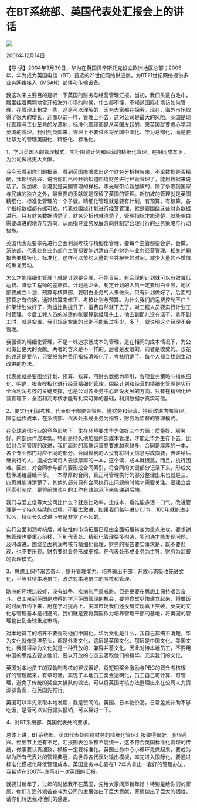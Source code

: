 # 在BT系统部、英国代表处汇报会上的讲话
<img class="pv" src="https://api.visitor.plantree.me/visitor-badge/pv?namespace=plantree.me&key=renzhengfei-speeches/在BT系统部英国代表处汇报会上的讲话.md">



2006年12月14日



【导  读】2004年3月30日，华为在英国贝辛斯托克设立欧洲地区总部；2005年，华为成为英国电信（BT）首选的21世纪网络供应商，为BT21世纪网络提供多业务网络接入（MSAN）部件和传输设备。



我这次来主要目的是听一下英国的财务与经营管理汇报。当初，我们头戴白毛巾，腰里挂着两颗地雷开拓海外市场的时候，什么都不懂，不知道国际市场该如何管理，在管理上粗放一些，这是可以理解的，因为大家都在探索。现在，海外市场取得了很大的增长，还像以前一样，管理上不去，这对公司是最大的风险。英国是现代管理与工业革命的发源地，标准化管理都是从英国发起的，来英国就要虚心学习英国的管理。我们到英国来，管理上不要试图将英国中国化、华为总部化，而是要让华为的管理英国化、精细化、标准化。

1、学习英国人的管理模式，实行围绕计划和经营的精细化管理，在相同成本下，为公司做出更大贡献。

我今天看到你们的报表，看到英国能够拿出这个财务分析报告来，不论数据是否精确，我都很高兴，说明你们已经开始知道围绕财务进行经营管理了，能用数据来说话了。新加坡、香港就是英国管理的样板。李光耀带给新加坡的，除了争取到国家与民族的独立之外，最重要的贡献就是保留了英国的管理。新加坡的管理就是英国精细化、标准化管理的一个子版。精细化管理就是要有计划，有预算，有核算，各个指标数据都有据可依。代表处围绕计划进行经营管理，就是要围绕这些财务数据进行。只有财务数据清楚了，财务分析也就清楚了，管理指标才能清楚，就能明白需要改进的地方与方向，从而指导业务发展方向并制定合理可行的业务策略与行动措施。

英国代表处要率先进行全面利润考核与精细化管理，要每个主管都要会讲、会做，系统部、代表处各业务部门主管都要能讲清自己的财务与业务经营管理。相关述职报告要模板化、标准化，这样可以节约大量的合并报告的时间，减少大量的不增值的重复劳动。

怎么才能精细化管理？就是计划要合理、不能盲目。有合理的计划就可以有效降低运费、降低工程师的差旅费。计划是龙头，制定计划的人员一定要明白业务，地区部要成立计划、预算与核算部，要明白业务的人来做头。只有计划做好了，后面的预算才有依据，通过核算来修正、考核计划与预算。为什么我们的运费控制不住？如果计划做好了，海运比例提升了，运费自然就下去了。对工程人员要实行计划工时管理，今后工程人员的派遣的账要算到经理头上，他去到那儿没有活干，拿不到工时，就是空置，我们规定空置的比例不能超过多少，多了，就说明这个经理不会管理。

我强调的精细化管理，不是一味追求低成本的管理，是在相同的成本情况下，为公司做出更大的贡献。两者的含义是不一样的。后者是发散的，前者是收敛的。该花的钱还是要花，只要把各种费用指标清晰化了，考核明确了，每个人都会找到主动改进的办法。

代表处就是要围绕计划、预算、核算，用财务数据为牵引，各项业务策略与措施细化、明确，报告模板化进行经营精细化管理。围绕计划和经营的精细化管理是实行全面利润考核的关键支撑，也是公司各业务中心建设发展的方向。只有在精细化经营管理下，全面利润考核才能有扎实可靠的基础，利润数据才真实可信。

2、要实行利润考核，代表处干部要会管理、懂财务和经营，持续改进内部管理，降低运作成本，在系统部、代表处形成业务为指导，财务为监督的管理模式。

在全球通信行业的竞争形势下，生存环境要求华为做好三个方面：质量好、服务好、内部运作成本低。特别是持久地加强内部成本管理，才能让华为生存下去。比如对合同管理的改进，我们面对的高端运营商要求越来越多，合同是厚厚的一本，各个专业部门对应不同的部分。合同谈判的人没有将相关信息写成摘要，传递给后继执行的人，造成合同每人去读厚厚的一本，这个读，成本就很高，而且，执行困难。因此，对合同参与部门要形成合同索引，将合同的关键部分记录下来，形成文档传递给后继环节。一本厚厚的合同，真正可管理执行的部分整理出来也就是三、四页就能讲清楚了，其他的部分只有合同执行出问题的时候才需要关注。要建立合同索引制度，要将前端谈判的工作有效继承下来传递到后端。

我们与爱立信等大公司比什么？就是比效率，比成本，看谁能多活一口气。改进管理是一个持久持续的过程，不要太激进，如果我们每年进步0.1%，100年就能进步10%，持续长久改进下去是非常了不起的。

实行全面利润考核后，补贴性的市场拓展已经由全面拓展转变为重点进攻，要求销售管理也要重心前移，下到代表处。精细化管理要多沟通，多沟通才能发现问题，及时改进。围绕全面利润考核与精细化管理，财务的报告要实事求是，既不要悲观，也不要乐观。财务要对业务形成支撑。在代表处形成业务为主导、财务为监督的管理模式。

3、思想上保持艰苦奋斗，提升管理能力，培养输出干部；开放心态吸收先进文化，平等对待本地员工，改进对本地员工的考核和管理。

欧洲的环境比较好，没有战争、疾病的严重威胁。但是更要在思想上保持艰苦奋斗。员工来到英国是难得的学习英国管理的机会，要将食堂尽快建立起来，将做饭的时间节约下来，用在学习提高上。美国市场我们还没有实现真正突破，英美的文化与管理基本是相通的，我们就是要将英国作为培养管理干部的基地，将英国的管理输出到全球重点市场。

对本地员工的培养不要强制他们中国化。华为文化是什么，我自己都搞不清楚。华为文化就像是洋葱头，都是外来文化，这层是英国文化、那层是中国文化、美国文化。我觉得华为文化就是一种开放的、兼容并蓄文化。因此对待本地员工，不要用中国的思维去要求他们，要以开放的心态去吸取他们的精华，充实我们的文化。

英国对本地员工的双轨制考核的建议很好，将短期奖金激励与PBC的晋升考核很好的管理起来，有章可循。实现了本地员工奖金透明化，员工自己可计算、可管理，避免了传统的奖金大排队的做法。可以将英国考核办法整理出来在公司人力资源部备案，在英国先推行。

英国可以率先采取本地发薪，我是赞同的。英国、日本物价高，日常差旅补助不够吃饭，是否可以实行据实报销，可以探讨一下。

4、对BT系统部、英国代表处的要求。

总体上讲，BT系统部、英国代表处围绕财务的精细化管理汇报做得很好，我很高兴。但细节上还有不足，汇报图表色系都不能统一，这不符合英国标准化管理的传统，做事要认真细致，模板一定要标准化。英国业务中心小循环先做起来，要成为华为所有代表处的管理典范，向世界各代表处输出模板，率先进入国际化。要通过标准化模板化降低管理成本。英国业务中心要在1-2年内拿出一套好的管理办法，我希望在2007年底再听一次英国的汇报。

就要过新年了，过年的时候我不在英国，先给大家问声新年好！特别是给你们的家属，你们在海外艰苦奋斗为公司的发展做出了巨大贡献，家属做出了巨大的牺牲。请你们转达我对他们的感谢。
